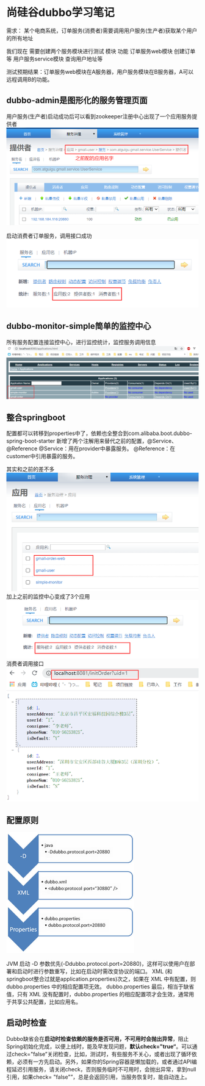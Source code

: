 # 尚硅谷dubbo学习笔记

需求：
某个电商系统，订单服务(消费者)需要调用用户服务(生产者)获取某个用户的所有地址

我们现在 需要创建两个服务模块进行测试 
模块	                功能
订单服务web模块	    创建订单等
用户服务service模块	查询用户地址等

测试预期结果：订单服务web模块在A服务器，用户服务模块在B服务器，A可以远程调用B的功能。

## dubbo-admin是图形化的服务管理页面

用户服务(生产者)启动成功后可以看到zookeeper注册中心出现了一个应用服务提供者
![zookeeper](./img/zookeeper.png "zookeeper")


启动消费者订单服务，调用接口成功
![zookeeper1](./img/zk1.png "zookeeper22")

## dubbo-monitor-simple简单的监控中心

所有服务配置连接监控中心，进行监控统计，监控服务调用信息   
![监控中心](./img/monitor.png "监控中心")

## 整合springboot
配置都可以转移到properties中了，依赖也全整合到com.alibaba.boot.dubbo-spring-boot-starter
新增了两个注解用来替代之前的配置，@Service、@Reference
@Service：用在provider中暴露服务。
@Reference：在customer中引用暴露的服务。

其实和之前的差不多
![监控中心](./img/admin.png "监控中心")
加上之前的监控中心变成了3个应用
![监控中心](./img/admin2.png "监控中心")
消费者调用接口
![消费者](./img/controller.png "消费者")

## 配置原则

![配置](./img/setting.png "优先级")

JVM 启动 -D 参数优先(-Ddubbo.protocol.port=20880)，这样可以使用户在部署和启动时进行参数重写，比如在启动时需改变协议的端口。
XML (和springboot整合过就是application.properties)次之，如果在 XML 中有配置，则 dubbo.properties 中的相应配置项无效。
dubbo.properties 最后，相当于缺省值，只有 XML 没有配置时，dubbo.properties 的相应配置项才会生效，通常用于共享公共配置，比如应用名。

## 启动时检查

Dubbo缺省会在**启动时检查依赖的服务是否可用，不可用时会抛出异常**，阻止Spring初始化完成，以便上线时，能及早发现问题，**默认check="true“**。可以通过check="false”关闭检查，比如，测试时，有些服务不关心，或者出现了循环依赖，必须有一方先启动。另外，如果你的Spring容器是懒加载的，或者通过API编程延迟引用服务，请关闭check，否则服务临时不可用时，会抛出异常，拿到null引用，如果check= "false"”，总是会返回引用，当服务恢复时，能自动连上。

